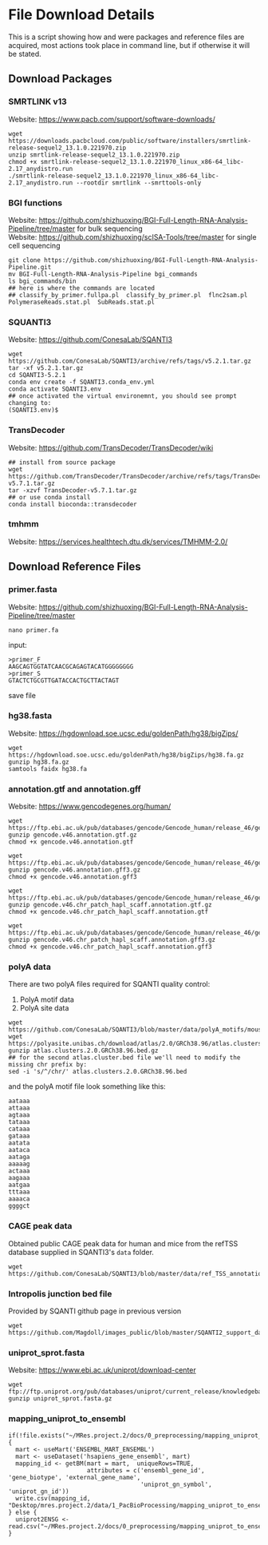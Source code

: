 # File Download Details    
This is a script showing how and were packages and reference files are acquired, most actions took place in command line, but if otherwise it will be stated. 

## Download Packages 
### SMRTLINK v13 
Website: https://www.pacb.com/support/software-downloads/   
```
wget https://downloads.pacbcloud.com/public/software/installers/smrtlink-release-sequel2_13.1.0.221970.zip
unzip smrtlink-release-sequel2_13.1.0.221970.zip
chmod +x smrtlink-release-sequel2_13.1.0.221970_linux_x86-64_libc-2.17_anydistro.run
./smrtlink-release-sequel2_13.1.0.221970_linux_x86-64_libc-2.17_anydistro.run --rootdir smrtlink --smrttools-only
```

### BGI functions
Website: https://github.com/shizhuoxing/BGI-Full-Length-RNA-Analysis-Pipeline/tree/master for bulk sequencing    
Website: https://github.com/shizhuoxing/scISA-Tools/tree/master for single cell sequencing    
```
git clone https://github.com/shizhuoxing/BGI-Full-Length-RNA-Analysis-Pipeline.git
mv BGI-Full-Length-RNA-Analysis-Pipeline bgi_commands
ls bgi_commands/bin
## here is where the commands are located
## classify_by_primer.fullpa.pl  classify_by_primer.pl  flnc2sam.pl  PolymeraseReads.stat.pl  SubReads.stat.pl
```

### SQUANTI3
Website: https://github.com/ConesaLab/SQANTI3    
```
wget https://github.com/ConesaLab/SQANTI3/archive/refs/tags/v5.2.1.tar.gz
tar -xf v5.2.1.tar.gz
cd SQANTI3-5.2.1
conda env create -f SQANTI3.conda_env.yml
conda activate SQANTI3.env
## once activated the virtual environemnt, you should see prompt changing to:
(SQANTI3.env)$
```

### TransDecoder 
Website: https://github.com/TransDecoder/TransDecoder/wiki
```
## install from source package
wget https://github.com/TransDecoder/TransDecoder/archive/refs/tags/TransDecoder-v5.7.1.tar.gz
tar -xzvf TransDecoder-v5.7.1.tar.gz
## or use conda install
conda install bioconda::transdecoder
```

### tmhmm
Website: https://services.healthtech.dtu.dk/services/TMHMM-2.0/




## Download Reference Files 
### primer.fasta
Website: https://github.com/shizhuoxing/BGI-Full-Length-RNA-Analysis-Pipeline/tree/master
```
nano primer.fa
```
input: 
```
>primer_F
AAGCAGTGGTATCAACGCAGAGTACATGGGGGGGG
>primer_S
GTACTCTGCGTTGATACCACTGCTTACTAGT
```
save file 

### hg38.fasta
Website: https://hgdownload.soe.ucsc.edu/goldenPath/hg38/bigZips/
```
wget https://hgdownload.soe.ucsc.edu/goldenPath/hg38/bigZips/hg38.fa.gz
gunzip hg38.fa.gz
samtools faidx hg38.fa
```

### annotation.gtf and annotation.gff
Website: https://www.gencodegenes.org/human/
```
wget https://ftp.ebi.ac.uk/pub/databases/gencode/Gencode_human/release_46/gencode.v46.annotation.gtf.gz
gunzip gencode.v46.annotation.gtf.gz
chmod +x gencode.v46.annotation.gtf

wget https://ftp.ebi.ac.uk/pub/databases/gencode/Gencode_human/release_46/gencode.v46.annotation.gff3.gz
gunzip gencode.v46.annotation.gff3.gz
chmod +x gencode.v46.annotation.gff3

wget https://ftp.ebi.ac.uk/pub/databases/gencode/Gencode_human/release_46/gencode.v46.chr_patch_hapl_scaff.annotation.gtf.gz
gunzip gencode.v46.chr_patch_hapl_scaff.annotation.gtf.gz
chmod +x gencode.v46.chr_patch_hapl_scaff.annotation.gtf

wget https://ftp.ebi.ac.uk/pub/databases/gencode/Gencode_human/release_46/gencode.v46.chr_patch_hapl_scaff.annotation.gff3.gz
gunzip gencode.v46.chr_patch_hapl_scaff.annotation.gff3.gz
chmod +x gencode.v46.chr_patch_hapl_scaff.annotation.gff3
```

### polyA data    
There are two polyA files required for SQANTI quality control:    
1. PolyA motif data    
2. PolyA site data
```
wget https://github.com/ConesaLab/SQANTI3/blob/master/data/polyA_motifs/mouse_and_human.polyA_motif.txt
wget https://polyasite.unibas.ch/download/atlas/2.0/GRCh38.96/atlas.clusters.2.0.GRCh38.96.bed.gz
gunzip atlas.clusters.2.0.GRCh38.96.bed.gz
## for the second atlas.cluster.bed file we'll need to modify the missing chr prefix by:
sed -i 's/^/chr/' atlas.clusters.2.0.GRCh38.96.bed
```
and the polyA motif file look something like this: 
```
aataaa
attaaa
agtaaa
tataaa
cataaa
gataaa
aatata
aataca
aataga
aaaaag
actaaa
aagaaa
aatgaa
tttaaa
aaaaca
ggggct
```

### CAGE peak data  
Obtained public CAGE peak data for human and mice from the refTSS database supplied in SQANTI3's `data` folder.     
```
wget https://github.com/ConesaLab/SQANTI3/blob/master/data/ref_TSS_annotation/human.refTSS_v3.1.hg38.bed
```

### Intropolis junction bed file     
Provided by SQANTI github page in previous version      
```
wget https://github.com/Magdoll/images_public/blob/master/SQANTI2_support_data/intropolis.v1.hg19_with_liftover_to_hg38.tsv.min_count_10.modified.gz
```

### uniprot_sprot.fasta
Website: https://www.ebi.ac.uk/uniprot/download-center
```
wget ftp://ftp.uniprot.org/pub/databases/uniprot/current_release/knowledgebase/complete/uniprot_sprot.fasta.gz
gunzip uniprot_sprot.fasta.gz
```

### mapping_uniprot_to_ensembl
```
if(!file.exists("~/MRes.project.2/docs/0_preprocessing/mapping_uniprot_to_ensembl.csv")){
  mart <- useMart('ENSEMBL_MART_ENSEMBL')
  mart <- useDataset('hsapiens_gene_ensembl', mart)
  mapping_id <- getBM(mart = mart,  uniqueRows=TRUE, 
                      attributes = c('ensembl_gene_id', 'gene_biotype', 'external_gene_name', 
                                     'uniprot_gn_symbol', 'uniprot_gn_id'))
  write.csv(mapping_id, "Desktop/mres.project.2/data/1_PacBioProcessing/mapping_uniprot_to_ensembl.csv")
} else {
  uniprot2ENSG <- read.csv("~/MRes.project.2/docs/0_preprocessing/mapping_uniprot_to_ensembl.csv")
}
```























